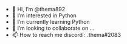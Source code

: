 - 👋 Hi, I’m @thema892
- 👀 I’m interested in Python
- 🌱 I’m currently learning Python
- 💞️ I’m looking to collaborate on ...
- 📫 How to reach me discord : .thema#2083

<!---
thema892/thema892 is a ✨ special ✨ repository because its `README.md` (this file) appears on your GitHub profile.
You can click the Preview link to take a look at your changes.
--->
